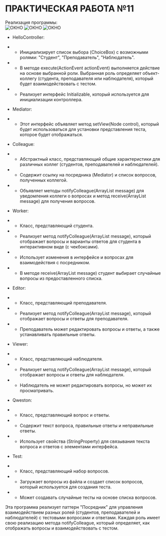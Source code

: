 # ПРАКТИЧЕСКАЯ РАБОТА №11
Реализация программы: <br>
![ОКНО](https://github.com/Je1rei/Java-Tasks/blob/main/Task%2011/Mediator/IMG/img.png) 
![ОКНО](https://github.com/Je1rei/Java-Tasks/blob/main/Task%2011/Mediator/IMG/img1.png) 
![ОКНО](https://github.com/Je1rei/Java-Tasks/blob/main/Task%2011/Mediator/IMG/img2.png)

- HelloController:
- - Инициализирует список выбора (ChoiceBox) с возможными ролями: "Студент", "Преподаватель", "Наблюдатель".
- - В методе execute(ActionEvent actionEvent) выполняется действие на основе выбранной роли. Выбранная роль определяет объект-коллегу (студента, преподавателя или наблюдателя), который будет взаимодействовать с тестом.
- - Реализует интерфейс Initializable, который используется для инициализации контроллера.

- Mediator:
- - Этот интерфейс объявляет метод setView(Node control), который будет использоваться для установки представления теста, которое будет отображаться.

- Colleague:
- - Абстрактный класс, представляющий общие характеристики для различных коллег (студентов, преподавателей и наблюдателей).
- - Содержит ссылку на посредника (Mediator) и список вопросов, полученных коллегой.
- - Объявляет методы notifyColleague(ArrayList<Qweston> message) для уведомления коллеги о вопросах и метод receive(ArrayList<Qweston> message) для получения вопросов.

- Worker:
- - Класс, представляющий студента.
- - Реализует метод notifyColleague(ArrayList<Qweston> message), который отображает вопросы и варианты ответов для студента в интерактивном виде (с чекбоксами).
- - Использует изменения в интерфейсе и вопросах для взаимодействия с посредником.
- - В методе receive(ArrayList<Qweston> message) студент выбирает случайные вопросы из предоставленного списка.

- Editor:
- - Класс, представляющий преподавателя.
- - Реализует метод notifyColleague(ArrayList<Qweston> message), который отображает вопросы и ответы для преподавателя.
- - Преподаватель может редактировать вопросы и ответы, а также устанавливать правильные ответы.

- Viewer:
- - Класс, представляющий наблюдателя.
- - Реализует метод notifyColleague(ArrayList<Qweston> message), который отображает вопросы и ответы для наблюдателя.
- - Наблюдатель не может редактировать вопросы, но может их просматривать.

- Qweston:
- - Класс, представляющий вопрос и ответы.
- - Содержит текст вопроса, правильные ответы и неправильные ответы.
- - Использует свойства (StringProperty) для связывания текста вопроса и ответов с элементами интерфейса.

- Test:
- - Класс, представляющий набор вопросов.
- - Загружает вопросы из файла и создает список вопросов, который используется для создания теста.
- - Может создавать случайные тесты на основе списка вопросов.

Эта программа реализует паттерн "Посредник" для управления взаимодействием разных ролей (студентов, преподавателей и наблюдателей) с тестовыми вопросами и ответами. 
Каждая роль имеет свою реализацию метода notifyColleague, который определяет, как отображать вопросы и взаимодействовать с тестом.
